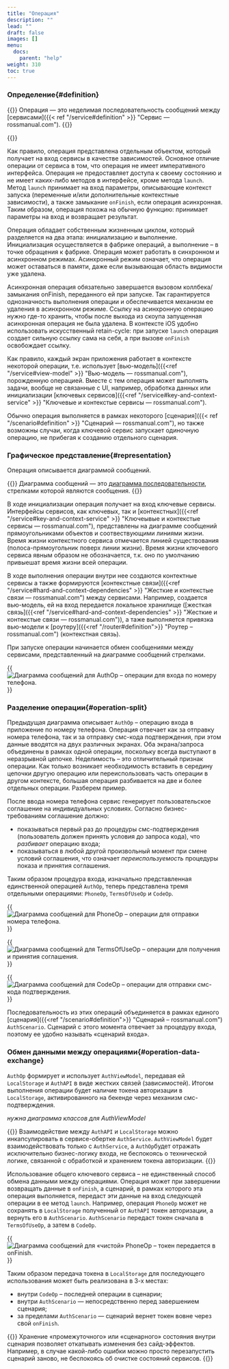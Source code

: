 ```yaml
---
title: "Операция"
description: ""
lead: ""
draft: false
images: []
menu:
  docs:
    parent: "help"
weight: 310
toc: true
---
```


### Определение{#definition}

{{<alert context="info" icon="👉">}}
Операция — это неделимая последовательность сообщений между [сервисами]({{< ref "/service#definition" >}} "Сервис — rossmanual.com").
{{</alert>}}

{{<alert context="info" icon="👉" text="Сообщение — это обращение к методу того или иного сервиса." />}}

Как правило, операция представлена отдельным объектом, который получает на вход сервисы в качестве зависимостей. Основное отличие операции от сервиса в том, что операция не имеет императивного интерфейса. Операция не предоставляет доступа к своему состоянию и не имеет каких-либо методов в интерфейсе, кроме метода `launch`.  Метод `launch` принимает на вход параметры, описывающие контекст запуска (переменные и/или дополнительные контекстные зависимости), а также замыкание `onFinish`, если операция асинхронная. Таким образом, операция похожа на обычную функцию: принимает параметры на вход и возвращает результат.

Операция обладает собственным жизненным циклом, который разделяется на два этапа: инициализацию и выполнение. Инициализация осуществляется в фабрике операций, а выполнение – в точке обращения к фабрике. Операция может работать в синхронном и асинхронном режимах. Асинхронный режим означает, что операция может оставаться в памяти, даже если вызывающая область видимости уже удалена. 

Асинхронная операция обязательно завершается вызовом коллбека/замыкания onFinish, переданного ей при запуске. Так гарантируется однозначность выполнения операции и обеспечивается механизм ее удаления в асинхронном режиме. Ссылку на асинхронную операцию нужно где-то хранить, чтобы после выхода из скоупа запущенная асинхронная операция не была удалена. В контексте iOS удобно использовать искусственный retain-cycle: при запуске `launch` операция создает сильную ссылку сама на себя, а при вызове `onFinish` освобождает ссылку.

Как правило, каждый экран приложения работает в контексте некоторой операции, т.е. использует [вью-модель]({{<ref "/service#view-model" >}} "Вью-модель — rossmanual.com"), порожденную операцией. Вместе с тем операция может выполнять задачи, вообще не связанные с UI, например, обработка данных или инициализации [ключевых сервисов]({{<ref "/service#key-and-context-service" >}} "Ключевые и контекстые сервисы — rossmanual.com").

Обычно операция выполняется в рамках некоторого [сценария]({{< ref "/scenario#definition" >}} "Сценарий — rossmanual.com"), но также возможны случаи, когда ключевой сервис запускает одиночную операцию, не прибегая к созданию отдельного сценария.

### Графическое представление{#representation}

Операция описывается диаграммой сообщений.

{{<alert context="info" icon="👉">}}
Диаграмма сообщений — это [диаграмма последовательности](https://ru.wikipedia.org/wiki/Диаграмма_последовательности "Диаграмма последовательности — Википедия"), стрелками которой являются сообщения.
{{</alert>}}

В ходе инициализации операция получает на вход ключевые сервисы. Интерфейсы сервисов, как ключевых, так и [контекстных]({{<ref "/service#key-and-context-service" >}} "Ключеывые и контекстые сервисы — rossmanual.com"), представлены на диаграмме сообщений прямоугольниками объектов и соотвествующими линиями жизни. Время жизни контекстного сервиса отмечается линией существования (полоса-прямоугольник поверх линии жизни). Время жизни ключевого сервиса явным образом не обозначается, т.к. оно по умолчанию привыешат время жизни всей операции.

В ходе выполнения операции внутри нее создаются контектные сервисы а также формируются [контекстные связи]({{<ref "/service#hard-and-context-dependencies" >}} "Жесткие и контекстые связи — rossmanual.com") между сервисами. Например, создается вью-модель, ей на вход передается локальное хранилище ([жесткая связь]({{<ref "/service#hard-and-context-dependencies" >}} "Жесткие и контекстые связи — rossmanual.com")), а таже выполняется привязка вью-модели к [роутеру]({{<ref "/router#definition">}} "Роутер – rossmanual.com") (контекстная связь).

При запуске операции начинается обмен сообщениями между сервисами, представленный на диаграмме сообщений стрелками.

{{<image src="images/auth_op.svg" title="Диаграмма сообщений для AuthOp – операции для входа по номеру телефона.">}}

### Разделение операции{#operation-split}

Предыдущая диаграмма описывает `AuthOp` – операцию входа в приложение по номеру телефона. Операция отвечает как за отправку номера телефона, так и за отправку смс-кода подтверждения, при этом данные вводятся на двух различных экранах. Оба экрана/запроса объединены в рамках одной операции, поскольку всегда выступают в неразрывной цепочке. Неделимость – это отличительный признак операции. Как только возникает необходимость вставить в середину цепочки другую операцию или переиспользовать часть операции в другом контексте, большая операция разбивается на две и более отдельных операции. Разберем пример.

После ввода номера телефона сервис генерирует пользовательское соглашение на индивидуальных условиях. Согласно бизнес-требованиям соглашение должно:
- показываться первый раз до процедуры смс-подтверждения (пользователь должен принять условия до запроса кода), что *разбивает* операцию входа;
- показываться в любой другой произвольный момент при смене условий соглашения, что означает *переиспользуемость* процедуры показа и принятия соглашения. 

Таким образом процедура входа, изначально представленная единственной операцией `AuthOp`, теперь представлена тремя отдельными операциями: `PhoneOp`, `TermsOfUseOp` и `CodeOp`.

{{<image src="images/phone_op.svg" title="Диаграмма сообщений для PhoneOp – операции для отправки номера телефона.">}}

{{<image src="images/tou_op.svg" title="Диаграмма сообщений для TermsOfUseOp – операции для получения и принятия соглашения.">}}

{{<image src="images/code_op.svg" title="Диаграмма сообщений для CodeOp – операции для отправки смс-кода подтверждения.">}}

Последовательность из этих операций объединяется в рамках единого [сценария]({{<ref "/scenario#definition">}} "Сценарий – rossmanual.com") `AuthScenario`. Сценарий с этого момента отвечает за процедуру входа, поэтому ее удобно называть «сценарий входа».

### Обмен данными между операциями{#operation-data-exchange}

`AuthOp` формирует и использует `AuthViewModel`, передавая ей `LocalStorage` и `AuthAPI` в виде жестких связей (зависимостей). Итогом выполнения операции будет наличие токена авторизации в `LocalStorage`, активированного на бекенде через механизм смс-подтверждения.

*нужна диаграмма классов для AuthViewModel*

{{<alert context="success" icon="💡">}}
Взаимодействие между `AuthAPI` и `LocalStorage` можно инкапсулировать в сервисе-обертке `AuthService`. `AuthViewModel` будет взаимодействовать только с `AuthService`, а `AuthOp`будет отражать исключительно бизнес-логику входа, не беспокоясь о технической логике, связанной с обработкой и хранением токена авторизации.
{{</alert>}}

Использование общего ключевого сервиса – не единственный способ обмена данными между операциями. Операция может при завершении возвращать данные в `onFinish`, а сценарий, в рамках которого эта операция выполняется, передаст эти данные на вход следующей операции в ее метод `launch`. Например, операция `PhoneOp` может не сохранять в `LocalStorage` полученный от `AuthAPI` токен авторизации, а вернуть его в `AuthScenario`. `AuthScenario` передаст токен сначала в `TermsOfUseOp`, а затем в `CodeOp`.

{{<image src="images/phone_token_op.svg" title="Диаграмма сообщений для «чистой» PhoneOp – токен передается в onFinish.">}}

Таким образом передача токена в `LocalStorage` для последующего использования может быть реализована в 3-х местах:
- внутри `CodeOp` – последней операции в сценарии;
- внутри `AuthScenario` — непосредственно перед завершением сценария;
- за пределами `AuthScenario` — сценарий вернет токен вовне через свой `onFinish`.

{{<alert context="success" icon="💡">}}
Хранение «промежуточного» или «сценарного» состояния внутри сценария позволяет откатывать изменения без сайд-эффектов. Например, в случае какой-либо ошибки можно просто перезапустить сценарий заново, не беспокоясь об очистке состояний сервисов.
{{</alert>}}

